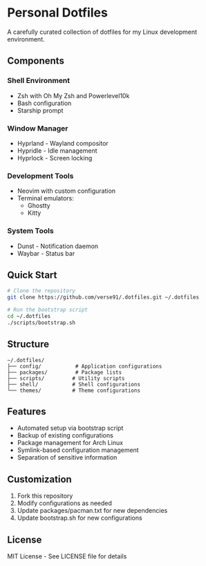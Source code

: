 # Personal Dotfiles

A carefully curated collection of dotfiles for my Linux development environment.

## Components

### Shell Environment
- Zsh with Oh My Zsh and Powerlevel10k
- Bash configuration
- Starship prompt

### Window Manager
- Hyprland - Wayland compositor
- Hypridle - Idle management
- Hyprlock - Screen locking

### Development Tools
- Neovim with custom configuration
- Terminal emulators:
  - Ghostty
  - Kitty

### System Tools
- Dunst - Notification daemon
- Waybar - Status bar

## Quick Start

```bash
# Clone the repository
git clone https://github.com/verse91/.dotfiles.git ~/.dotfiles

# Run the bootstrap script
cd ~/.dotfiles
./scripts/bootstrap.sh
```

## Structure

```
~/.dotfiles/
├── config/           # Application configurations
├── packages/         # Package lists
├── scripts/         # Utility scripts
├── shell/           # Shell configurations
└── themes/          # Theme configurations
```

## Features

- Automated setup via bootstrap script
- Backup of existing configurations
- Package management for Arch Linux
- Symlink-based configuration management
- Separation of sensitive information

## Customization

1. Fork this repository
2. Modify configurations as needed
3. Update packages/pacman.txt for new dependencies
4. Update bootstrap.sh for new configurations

## License

MIT License - See LICENSE file for details
